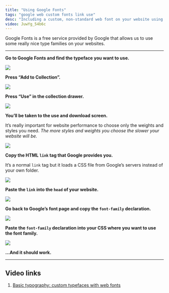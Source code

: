 ```yaml
---
title: "Using Google Fonts"
tags: "google web custom fonts link use"
desc: "Including a custom, non-standard web font on your website using Google Fonts."
video: JuwYg_54b6c
---
```


Google Fonts is a free service provided by Google that allows us to use some really nice type families on your websites.

---

**Go to Google Fonts and find the typeface you want to use.**

![](interface.jpg)

**Press “Add to Collection”.**

![](add-to-collection.jpg)

**Press “Use” in the collection drawer.**

![](use.jpg)

**You’ll be taken to the use and download screen.**

It’s really important for website performance to choose only the weights and styles you need. *The more styles and weights you choose the slower your website will be.*

![](font-styles.jpg)

**Copy the HTML `link` tag that Google provides you.**

It’s a normal `link` tag but it loads a CSS file from Google’s servers instead of your own folder.

![](css-link.jpg)

**Paste the `link` into the `head` of your website.**

![](paste-link.jpg)

**Go back to Google’s font page and copy the `font-family` declaration.**

![](font-family.jpg)

**Paste the `font-family` declaration into your CSS where you want to use the font family.**

![](paste-declaration.jpg)

**…And it should work.**

---

## Video links

1. [Basic typography: custom typefaces with web fonts](https://www.youtube.com/watch?v=JuwYg_54b6c&list=PLWjCJDeWfDdcZadRkkeuz1NYSJ0phrstG&index=8)
